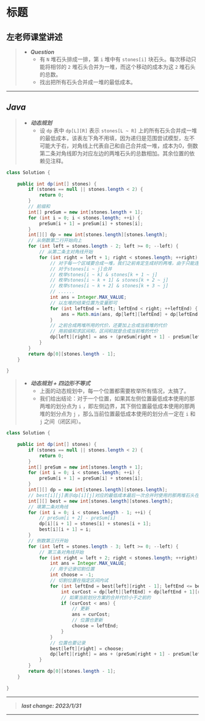 # 标题

## 左老师课堂讲述

> - ***Question***
>   - 有 `N` 堆石头排成一排，第 `i` 堆中有 `stones[i]` 块石头。每次移动只能将相邻的 `2` 堆石头合并为一堆，而这个移动的成本为这 `2` 堆石头的总数。
>   - 找出把所有石头合并成一堆的最低成本。

---

## *Java*

> - ***动态规划***
>   - 设 `dp` 表中 `dp[L][R]` 表示 `stones[L ~ R]` 上的所有石头合并成一堆的最低成本，该表左下角不用填，因为递归是范围尝试模型，左不可能大于右，对角线上代表自己和自己合并成一堆，成本为0，倒数第二条对角线即为对应左边的两堆石头的总数相加。其余位置的依赖见注释。

```java
class Solution {
    
    public int dp(int[] stones) {
        if (stones == null || stones.length < 2) {
            return 0;
        }
        // 前缀和
        int[] preSum = new int[stones.length + 1];
        for (int i = 0; i < stones.length; ++i) {
            preSum[i + 1] = preSum[i] + stones[i];
        }
        int[][] dp = new int[stones.length][stones.length];
        // 从倒数第二行开始向上
        for (int left = stones.length - 2; left >= 0; --left) {
            // 从第二条主对角线开始
            for (int right = left + 1; right < stones.length; ++right) {
                // 对于每一个区域要合成一堆，我们之前肯定生成好的两堆，由于只能连续两堆合并，那么之前的堆就是左右分割开的，我们枚举所有左右堆的情况计算最小值即可
                // 对于stones[i ~ j]合并
                // 枚举stones[i ~ k] & stones[k + 1 ~ j]
                // 枚举stones[i ~ k + 1] & stones[k + 2 ~ j]
                // 枚举stones[i ~ k + 2] & stones[k + 3 ~ j]
                // ......
                int ans = Integer.MAX_VALUE;
                // 以左堆的结束位置为变量即可
                for (int leftEnd = left; leftEnd < right; ++leftEnd) {
                    ans = Math.min(ans, dp[left][leftEnd] + dp[leftEnd + 1][right]);
                }
                // 之前合成两堆所用的代价，还要加上合成当前堆的代价
                // 用前缀和求区间和，区间和就是合成当前堆的代价
                dp[left][right] = ans + (preSum[right + 1] - preSum[left]);
            }
        }
        return dp[0][stones.length - 1];
    }
    
}
```

> - ***动态规划 + 四边形不等式***
>   - 上面的动态规划中，每一个位置都需要枚举所有情况，太搞了。
>   - 我们给出结论：对于一个位置，如果其左侧位置最低成本使用的那两堆的划分点为 `i` ，即左侧边界，其下侧位置最低成本使用的那两堆的划分点为 `j` ，那么当前位置最低成本使用的划分点一定在 `i` 和 `j` 之间（闭区间）。

```java
class Solution {
    
    public int dp(int[] stones) {
        if (stones == null || stones.length < 2) {
            return 0;
        }
        int[] preSum = new int[stones.length + 1];
        for (int i = 0; i < stones.length; ++i) {
            preSum[i + 1] = preSum[i] + stones[i];
        }
        int[][] dp = new int[stones.length][stones.length];
        // best[i][j]表示dp[i][j]对应的最低成本最后一次合并时使用的那两堆石头在区间上的划分点位置
        int[][] best = new int[stones.length][stones.length];
        // 填第二条对角线
        for (int i = 0; i < stones.length - 1; ++i) {
            // preSum[i + 2] - preSum[i]
            dp[i][i + 1] = stones[i] + stones[i + 1];
            best[i][i + 1] = i;
        }
        // 倒数第三行开始
        for (int left = stones.length - 3; left >= 0; --left) {
            // 第三条对角线开始
            for (int right = left + 2; right < stones.length; ++right) {
                int ans = Integer.MAX_VALUE;
                // 用于记录切割位置
                int choose = -1;
                // 切割位置在指定区间内试
                for (int leftEnd = best[left][right - 1]; leftEnd <= best[left + 1][right]; ++leftEnd) {
                    int curCost = dp[left][leftEnd] + dp[leftEnd + 1][right];
                    // 如果当前划分方案的合并代价小于之前的
                    if (curCost < ans) {
                        // 更新
                        ans = curCost;
                        // 位置也更新
                        choose = leftEnd;
                    }
                }
                // 位置也要记录
                best[left][right] = choose;
                dp[left][right] = ans + (preSum[right + 1] - preSum[left]);
            }
        }
        return dp[0][stones.length - 1];
    }
    
}
```

---

> ***last change: 2023/1/31***

---
